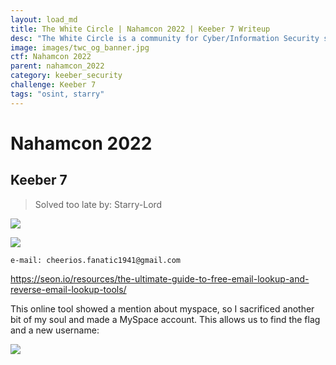 ```yaml
---
layout: load_md
title: The White Circle | Nahamcon 2022 | Keeber 7 Writeup
desc: "The White Circle is a community for Cyber/Information Security students, enthusiasts and professionals. You can discuss anything related to Security, share your knowledge with others, get help when you need it and proceed further in your journey with amazing people from all over the world."
image: images/twc_og_banner.jpg
ctf: Nahamcon 2022
parent: nahamcon_2022
category: keeber_security
challenge: Keeber 7
tags: "osint, starry"
---
```


<h1 class="heading card-title white-text">Nahamcon 2022</h1>

## Keeber 7
> Solved too late by: Starry-Lord

![](https://i.imgur.com/wv3G9Hs.png)

![](https://i.imgur.com/D84HVl6.png)

```
e-mail: cheerios.fanatic1941@gmail.com
```

https://seon.io/resources/the-ultimate-guide-to-free-email-lookup-and-reverse-email-lookup-tools/


This online tool showed a mention about myspace, so I sacrificed another bit of my soul and made a MySpace account. This allows us to find the flag and a new username:


![](https://i.imgur.com/aZWdK8w.png)

